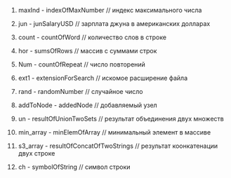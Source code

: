 
1) maxInd - indexOfMaxNumber
// индекс максимального числа

2) jun - junSalaryUSD
// зарплата джуна в американских долларах

3) count - countOfWord
// количество слов в строке

4) hor - sumsOfRows
// массив с суммами строк

5) Num - countOfRepeat
// число повторений

6) ext1 - extensionForSearch
// искомое расширение файла

7) rand - randomNumber
// случайное число

8) addToNode - addedNode
// добавляемый узел

9) un - resultOfUnionTwoSets
// результат объединения двух множеств

10) min_array - minElemOfArray
// минимальный элемент в массиве

11) s3_array - resultOfConcatOfTwoStrings
// результат коонкатенации двух строке

12) ch - symbolOfString
// символ строки
